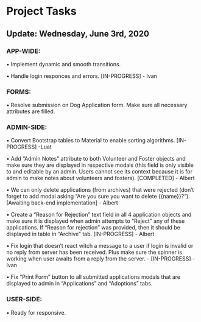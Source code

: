 
#  Project Tasks 					
## Update: Wednesday, June 3rd, 2020

### APP-WIDE:

•	Implement dynamic and smooth transitions.

•	Handle login responces and errors. [IN-PROGRESS] - Ivan

### FORMS:

•	Resolve submission on Dog Application form. Make sure all necessary attributes are filled.

### ADMIN-SIDE:

•	Convert Bootstrap tables to Material to enable sorting algorithms. [IN-PROGRESS] -Luat

•	Add “Admin Notes” attribute to both Volunteer and Foster objects and make sure they are displayed in respective modals (this field is only visible to and editable by an admin. Users cannot see its context because it is for admin to make notes about volunteers and fosters). [COMPLETED] - Albert

•	We can only delete applications (from archives) that were rejected (don’t forget to add modal asking “Are you sure you want to delete {{name}}?”). [Awaiting back-end implementation] - Albert

•	Create a “Reason for Rejection” text field in all 4 application objects and make sure it is displayed when admin attempts to “Reject” any of these applications. If “Reason for rejection” was provided, then it should be displayed in table in “Archive” tab. [IN-PROGRESS] - Albert

•	Fix login that doesn’t react witch a message to a user if login is invalid or no reply from server has been received. Plus make sure the spinner is working when user awaits from a reply from the server. - [IN-PROGRESS] - Ivan

•	Fix “Print Form” button to all submitted applications modals that are displayed to admin in “Applications” and “Adoptions” tabs.

### USER-SIDE:

•	Ready for responsive.
